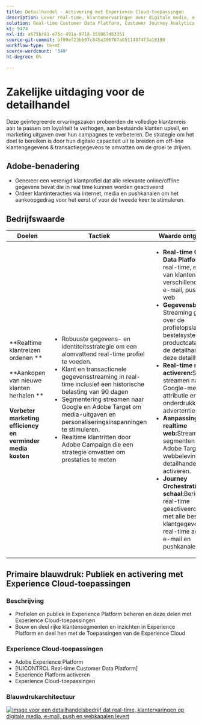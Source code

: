 ```yaml
---
title: Detailhandel - Activering met Experience Cloud-toepassingen
description: Lever real-time, klantenervaringen over digitale media, e-mail, duw, en Webkanalen.
solution: Real-time Customer Data Platform, Customer Journey Analytics, Journey Orchestration, Campaign, Analytics, Target
kt: 9474
exl-id: a675bc81-e76c-491a-8718-359867d63351
source-git-commit: bf99ef23bb07c845a396767a65114874f3a18180
workflow-type: tm+mt
source-wordcount: '349'
ht-degree: 0%

---
```


# Zakelijke uitdaging voor de detailhandel

Deze geïntegreerde ervaringszaken probeerden de volledige klantenreis aan te passen om loyaliteit te verhogen, aan bestaande klanten upsell, en marketing uitgaven over hun campagnes te verbeteren. De strategie om het doel te bereiken is door hun digitale capaciteit uit te breiden om off-line klantengegevens &amp; transactiegegevens te omvatten om de groei te drijven.

## Adobe-benadering

* Genereer een verenigd klantprofiel dat alle relevante online/offline gegevens bevat die in real time kunnen worden geactiveerd
* Ordeer klantinteracties via internet, media en pushkanalen om het aankoopgedrag voor het eerst of voor de tweede keer te stimuleren.

## Bedrijfswaarde

| Doelen | Tactiek | Waarde ontgrendeld |
|---|---|---|
| **Realtime klantreizen ordenen **<br></br>**Aankopen van nieuwe klanten herhalen **<br></br>**Verbeter marketing efficiency en verminder media kosten**</ul> | <ul><li>Robuuste gegevens- en identiteitsstrategie om een alomvattend real-time profiel te voeden.</li><li>Klant en transactionele gegevensstreaming in real-time inclusief een historische belasting van 90 dagen</li><li>Segmentering streamen naar Google en Adobe Target om media-uitgaven en personaliseringsinspanningen te stimuleren.</li><li>Realtime klantritten door Adobe Campaign die een strategie omvatten om prestaties te meten</li></ul> | <ul><li><strong>Real-time Customer Data Platform:</strong> In real-time, ervaringen van klanten op verschillende media, e-mail, push en het web</li><li><strong>Gegevensbronnen:</strong> Streaming gegevens over de profielopslag, het bestelsysteem, de productcatalogus en de detailhandel van deze detailhandelaar.</li><li><strong>Real-time media activeren:</strong>Segmenten streamen naar Google-media voor attributie en onderdrukking van advertenties</li><li><strong>Aanpassing in realtime web:</strong>Streaming segmenten naar Adobe Target om de webbeleving van detailhandelaren te activeren.</li><li><strong>Journey Orchestration op schaal:</strong>Berichten in real-time geactiveerd, verrijkt met alle beschikbare klantgegevens en real-time activeren in e-mail en pushkanalen</li></ul> |

## Primaire blauwdruk: Publiek en activering met Experience Cloud-toepassingen

### Beschrijving

<ul><li>Profielen en publiek in Experience Platform beheren en deze delen met Experience Cloud-toepassingen</li><li>Bouw en deel rijke klantensegmenten en inzichten in Experience Platform en deel hen met de Toepassingen van de Experience Cloud</li></ul>

### Experience Cloud-toepassingen

<ul><li>Adobe Experience Platform</li><li>[!UICONTROL Real-time Customer Data Platform]</li><li>Experience Platform activeren</li><li>Experience Cloud-toepassingen</li></ul>

### Blauwdrukarchitectuur

<a href="https://experienceleague.adobe.com/docs/blueprints-learn/architecture/audience-activation/platform-and-applications.html?lang=en"><img alt="image voor een detailhandelsbedrijf dat real-time, klantervaringen op digitale media, e-mail, push en webkanalen levert" src="https://experienceleague.adobe.com/docs/blueprints-learn/assets/aep+apps_vertical.svg?lang=en" class="modal-image" /></a>
